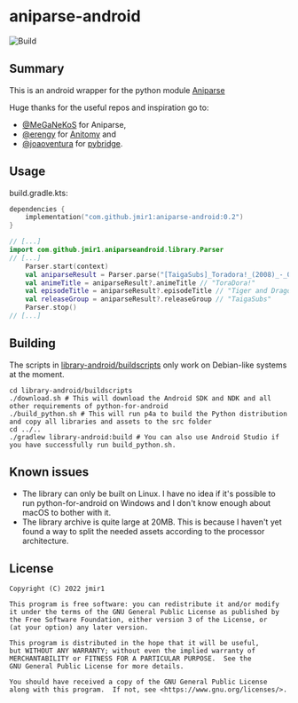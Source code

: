 # aniparse-android

![Build](https://github.com/jmir1/aniparse-android/workflows/Pre%20Merge%20Checks/badge.svg)

## Summary

This is an android wrapper for the python module [Aniparse](https://github.com/MeGaNeKoS/Aniparse)

Huge thanks for the useful repos and inspiration go to:
 - [@MeGaNeKoS](https://github.com/MeGaNeKoS) for Aniparse,
 - [@erengy](https://github.com/erengy) for [Anitomy](https://github.com/erengy/anitomy) and
 - [@joaoventura](https://github.com/joaoventura) for [pybridge](https://github.com/joaoventura/pybridge).

## Usage

build.gradle.kts:
```kotlin
dependencies {
    implementation("com.github.jmir1:aniparse-android:0.2")
}
```

```kotlin
// [...]
import com.github.jmir1.aniparseandroid.library.Parser
// [...]
    Parser.start(context)
    val aniparseResult = Parser.parse("[TaigaSubs]_Toradora!_(2008)_-_01v2_-_Tiger_and_Dragon_[1280x720_H.264_FLAC][1234ABCD].mkv")
    val animeTitle = aniparseResult?.animeTitle // "ToraDora!"
    val episodeTitle = aniparseResult?.episodeTitle // "Tiger and Dragon"
    val releaseGroup = aniparseResult?.releaseGroup // "TaigaSubs"
    Parser.stop()
// [...]
```

## Building

The scripts in [library-android/buildscripts](https://github.com/jmir1/aniparse-android/tree/main/library-android/buildscripts) only work on Debian-like systems at the moment.
```shell
cd library-android/buildscripts
./download.sh # This will download the Android SDK and NDK and all other requirements of python-for-android
./build_python.sh # This will run p4a to build the Python distribution and copy all libraries and assets to the src folder
cd ../..
./gradlew library-android:build # You can also use Android Studio if you have successfully run build_python.sh.
```

## Known issues

- The library can only be built on Linux.
  I have no idea if it's possible to run python-for-android on Windows
  and I don't know enough about macOS to bother with it.
- The library archive is quite large at 20MB.
  This is because I haven't yet found a way to split the needed assets
  according to the processor architecture.

## License

    Copyright (C) 2022 jmir1

    This program is free software: you can redistribute it and/or modify
    it under the terms of the GNU General Public License as published by
    the Free Software Foundation, either version 3 of the License, or
    (at your option) any later version.

    This program is distributed in the hope that it will be useful,
    but WITHOUT ANY WARRANTY; without even the implied warranty of
    MERCHANTABILITY or FITNESS FOR A PARTICULAR PURPOSE.  See the
    GNU General Public License for more details.

    You should have received a copy of the GNU General Public License
    along with this program.  If not, see <https://www.gnu.org/licenses/>.
